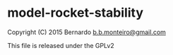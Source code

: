 # model-rocket-stability

Copyright (C) 2015 Bernardo <b.b.monteiro@gmail.com>

This file is released under the GPLv2
